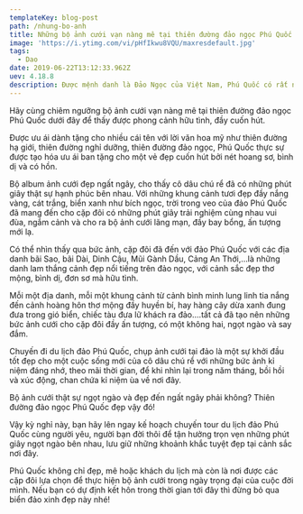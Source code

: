 ```yaml
---
templateKey: blog-post
path: /nhung-bo-anh
title: Những bộ ảnh cưới vạn nàng mê tại thiên đường đảo ngọc Phú Quốc
image: 'https://i.ytimg.com/vi/pHfIkwu8VQU/maxresdefault.jpg' 
tags:
  - Dao
date: 2019-06-22T13:12:33.962Z
uev: 4.18.8
description: Được mệnh danh là Đảo Ngọc của Việt Nam, Phú Quốc có rất nhiều địa điểm chụp ảnh cưới tuyệt đẹp, cho bộ album ảnh cưới đầy lãng mạn. 
---
```


Hãy cùng chiêm ngưỡng bộ ảnh cưới vạn nàng mê tại thiên đường đảo ngọc Phú Quốc dưới đây để thấy được phong cảnh hữu tình, đầy cuốn hút.

Được ưu ái dành tặng cho nhiều cái tên với lời văn hoa mỹ như thiên đường hạ giới, thiên đường nghỉ dưỡng, thiên đường đảo ngọc, Phú Quốc thực sự được tạo hóa ưu ái ban tặng cho một vẻ đẹp cuốn hút bởi nét hoang sơ, bình dị và có hồn.

Bộ album ảnh cưới đẹp ngất ngây, cho thấy cô dâu chú rể đã có những phút giây thật sự hạnh phúc bên nhau. Với những khung cảnh tươi đẹp đầy nắng vàng, cát trắng, biển xanh như bích ngọc, trời trong veo của đảo Phú Quốc đã mang đến cho cặp đôi có những phút giây trải nghiệm cùng nhau vui đùa, ngắm cảnh và cho ra bộ ảnh cưới lãng mạn, đầy bay bổng, ấn tượng mới lạ.

Có thể nhìn thấy qua bức ảnh, cặp đôi đã đến với đảo Phú Quốc với các địa danh bãi Sao, bãi Dài, Dinh Cậu, Mũi Gành Dầu, Cảng An Thới,…là những danh lam thắng cảnh đẹp nổi tiếng trên đảo ngọc, với cảnh sắc đẹp thơ mộng, bình dị, đơn sơ mà hữu tình.

Mỗi một địa danh, mỗi một khung cảnh từ cảnh bình minh lung linh tia nắng đến cảnh hoàng hôn thơ mộng đầy huyền bí, hay hàng cây dừa xanh đung đưa trong gió biển, chiếc tàu đưa lữ khách ra đảo….tất cả đã tạo nên những bức ảnh cưới cho cặp đôi đầy ấn tượng, có một không hai, ngọt ngào và say đắm.

Chuyến đi du lịch đảo Phú Quốc, chụp ảnh cưới tại đảo là một sự khởi đầu tốt đẹp cho một cuộc sống mới của cô dâu chú rể với những bức ảnh kỉ niệm đáng nhớ, theo mãi thời gian, để khi nhìn lại trong năm tháng, bồi hồi và xúc động, chan chứa kỉ niệm ùa về nơi đây.

Bộ ảnh cưới thật sự ngọt ngào và đẹp đến ngất ngây phải không? Thiên đường đảo ngọc Phú Quốc đẹp vậy đó!

Vậy kỳ nghỉ này, bạn hãy lên ngay kế hoạch chuyến tour du lịch đảo Phú Quốc cùng người yêu, người bạn đời thôi để tận hưởng trọn vẹn những phút giây ngọt ngào bên nhau, lưu giữ những khoảnh khắc tuyệt đẹp tại cảnh sắc nơi đây.

Phú Quốc không chỉ đẹp, mê hoặc khách du lịch mà còn là nơi được các cặp đôi lựa chọn để thực hiện bộ ảnh cưới trong ngày trọng đại của cuộc đời mình. Nếu bạn có dự định kết hôn trong thời gian tới đây thì đừng bỏ qua biển đảo xinh đẹp này nhé!